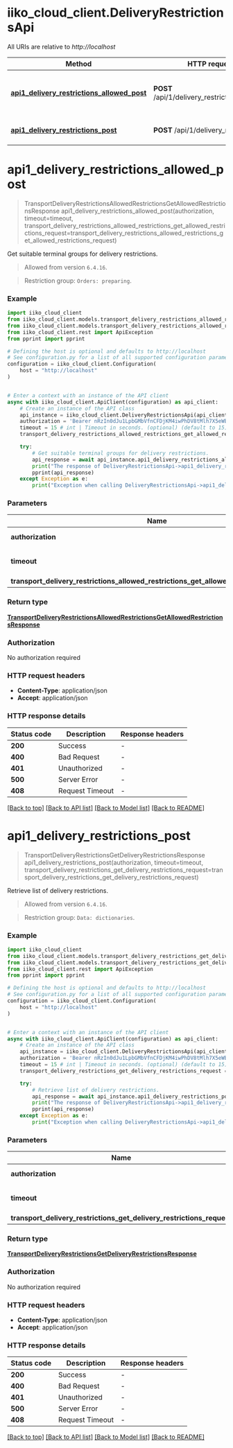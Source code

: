 # iiko_cloud_client.DeliveryRestrictionsApi

All URIs are relative to *http://localhost*

Method | HTTP request | Description
------------- | ------------- | -------------
[**api1_delivery_restrictions_allowed_post**](DeliveryRestrictionsApi.md#api1_delivery_restrictions_allowed_post) | **POST** /api/1/delivery_restrictions/allowed | Get suitable terminal groups for delivery restrictions.
[**api1_delivery_restrictions_post**](DeliveryRestrictionsApi.md#api1_delivery_restrictions_post) | **POST** /api/1/delivery_restrictions | Retrieve list of delivery restrictions.


# **api1_delivery_restrictions_allowed_post**
> TransportDeliveryRestrictionsAllowedRestrictionsGetAllowedRestrictionsResponse api1_delivery_restrictions_allowed_post(authorization, timeout=timeout, transport_delivery_restrictions_allowed_restrictions_get_allowed_restrictions_request=transport_delivery_restrictions_allowed_restrictions_get_allowed_restrictions_request)

Get suitable terminal groups for delivery restrictions.



 > Allowed from version `6.4.16`.

 > Restriction group: `Orders: preparing`.

### Example


```python
import iiko_cloud_client
from iiko_cloud_client.models.transport_delivery_restrictions_allowed_restrictions_get_allowed_restrictions_request import TransportDeliveryRestrictionsAllowedRestrictionsGetAllowedRestrictionsRequest
from iiko_cloud_client.models.transport_delivery_restrictions_allowed_restrictions_get_allowed_restrictions_response import TransportDeliveryRestrictionsAllowedRestrictionsGetAllowedRestrictionsResponse
from iiko_cloud_client.rest import ApiException
from pprint import pprint

# Defining the host is optional and defaults to http://localhost
# See configuration.py for a list of all supported configuration parameters.
configuration = iiko_cloud_client.Configuration(
    host = "http://localhost"
)


# Enter a context with an instance of the API client
async with iiko_cloud_client.ApiClient(configuration) as api_client:
    # Create an instance of the API class
    api_instance = iiko_cloud_client.DeliveryRestrictionsApi(api_client)
    authorization = 'Bearer nRzIn0dJu1LpbGMbVfnCFDjKM4iwPhDV8tMlh7X5eWBR64iw' # str | Authorization token.
    timeout = 15 # int | Timeout in seconds. (optional) (default to 15)
    transport_delivery_restrictions_allowed_restrictions_get_allowed_restrictions_request = iiko_cloud_client.TransportDeliveryRestrictionsAllowedRestrictionsGetAllowedRestrictionsRequest() # TransportDeliveryRestrictionsAllowedRestrictionsGetAllowedRestrictionsRequest |  (optional)

    try:
        # Get suitable terminal groups for delivery restrictions.
        api_response = await api_instance.api1_delivery_restrictions_allowed_post(authorization, timeout=timeout, transport_delivery_restrictions_allowed_restrictions_get_allowed_restrictions_request=transport_delivery_restrictions_allowed_restrictions_get_allowed_restrictions_request)
        print("The response of DeliveryRestrictionsApi->api1_delivery_restrictions_allowed_post:\n")
        pprint(api_response)
    except Exception as e:
        print("Exception when calling DeliveryRestrictionsApi->api1_delivery_restrictions_allowed_post: %s\n" % e)
```



### Parameters


Name | Type | Description  | Notes
------------- | ------------- | ------------- | -------------
 **authorization** | **str**| Authorization token. | 
 **timeout** | **int**| Timeout in seconds. | [optional] [default to 15]
 **transport_delivery_restrictions_allowed_restrictions_get_allowed_restrictions_request** | [**TransportDeliveryRestrictionsAllowedRestrictionsGetAllowedRestrictionsRequest**](TransportDeliveryRestrictionsAllowedRestrictionsGetAllowedRestrictionsRequest.md)|  | [optional] 

### Return type

[**TransportDeliveryRestrictionsAllowedRestrictionsGetAllowedRestrictionsResponse**](TransportDeliveryRestrictionsAllowedRestrictionsGetAllowedRestrictionsResponse.md)

### Authorization

No authorization required

### HTTP request headers

 - **Content-Type**: application/json
 - **Accept**: application/json

### HTTP response details

| Status code | Description | Response headers |
|-------------|-------------|------------------|
**200** | Success |  -  |
**400** | Bad Request |  -  |
**401** | Unauthorized |  -  |
**500** | Server Error |  -  |
**408** | Request Timeout |  -  |

[[Back to top]](#) [[Back to API list]](../README.md#documentation-for-api-endpoints) [[Back to Model list]](../README.md#documentation-for-models) [[Back to README]](../README.md)

# **api1_delivery_restrictions_post**
> TransportDeliveryRestrictionsGetDeliveryRestrictionsResponse api1_delivery_restrictions_post(authorization, timeout=timeout, transport_delivery_restrictions_get_delivery_restrictions_request=transport_delivery_restrictions_get_delivery_restrictions_request)

Retrieve list of delivery restrictions.



 > Allowed from version `6.4.16`.

 > Restriction group: `Data: dictionaries`.

### Example


```python
import iiko_cloud_client
from iiko_cloud_client.models.transport_delivery_restrictions_get_delivery_restrictions_request import TransportDeliveryRestrictionsGetDeliveryRestrictionsRequest
from iiko_cloud_client.models.transport_delivery_restrictions_get_delivery_restrictions_response import TransportDeliveryRestrictionsGetDeliveryRestrictionsResponse
from iiko_cloud_client.rest import ApiException
from pprint import pprint

# Defining the host is optional and defaults to http://localhost
# See configuration.py for a list of all supported configuration parameters.
configuration = iiko_cloud_client.Configuration(
    host = "http://localhost"
)


# Enter a context with an instance of the API client
async with iiko_cloud_client.ApiClient(configuration) as api_client:
    # Create an instance of the API class
    api_instance = iiko_cloud_client.DeliveryRestrictionsApi(api_client)
    authorization = 'Bearer nRzIn0dJu1LpbGMbVfnCFDjKM4iwPhDV8tMlh7X5eWBR64iw' # str | Authorization token.
    timeout = 15 # int | Timeout in seconds. (optional) (default to 15)
    transport_delivery_restrictions_get_delivery_restrictions_request = iiko_cloud_client.TransportDeliveryRestrictionsGetDeliveryRestrictionsRequest() # TransportDeliveryRestrictionsGetDeliveryRestrictionsRequest |  (optional)

    try:
        # Retrieve list of delivery restrictions.
        api_response = await api_instance.api1_delivery_restrictions_post(authorization, timeout=timeout, transport_delivery_restrictions_get_delivery_restrictions_request=transport_delivery_restrictions_get_delivery_restrictions_request)
        print("The response of DeliveryRestrictionsApi->api1_delivery_restrictions_post:\n")
        pprint(api_response)
    except Exception as e:
        print("Exception when calling DeliveryRestrictionsApi->api1_delivery_restrictions_post: %s\n" % e)
```



### Parameters


Name | Type | Description  | Notes
------------- | ------------- | ------------- | -------------
 **authorization** | **str**| Authorization token. | 
 **timeout** | **int**| Timeout in seconds. | [optional] [default to 15]
 **transport_delivery_restrictions_get_delivery_restrictions_request** | [**TransportDeliveryRestrictionsGetDeliveryRestrictionsRequest**](TransportDeliveryRestrictionsGetDeliveryRestrictionsRequest.md)|  | [optional] 

### Return type

[**TransportDeliveryRestrictionsGetDeliveryRestrictionsResponse**](TransportDeliveryRestrictionsGetDeliveryRestrictionsResponse.md)

### Authorization

No authorization required

### HTTP request headers

 - **Content-Type**: application/json
 - **Accept**: application/json

### HTTP response details

| Status code | Description | Response headers |
|-------------|-------------|------------------|
**200** | Success |  -  |
**400** | Bad Request |  -  |
**401** | Unauthorized |  -  |
**500** | Server Error |  -  |
**408** | Request Timeout |  -  |

[[Back to top]](#) [[Back to API list]](../README.md#documentation-for-api-endpoints) [[Back to Model list]](../README.md#documentation-for-models) [[Back to README]](../README.md)

